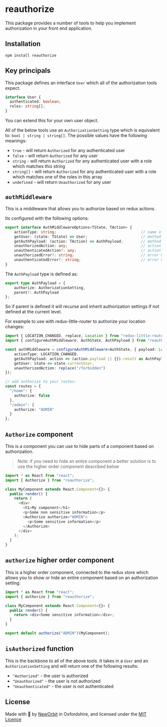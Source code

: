 # reauthorize

This package provides a number of tools to help you implement authorization in your front end application.

## Installation

`npm install reauthorize`

## Key principals

This package defines an interface `User` which all of the authorization tools expect.
```ts
interface User {
  authenticated: boolean;
  roles: string[];
}
```

You can extend this for your own user object.

All of the below tools use an `AuthorizationSetting` type which is equivalent to: `bool | string | string[]`.  The possible values have the following meanings:
 - `true` - will return `Authorized` for any authenticated user
 - `false` - will return `Authorized` for any user
 - `string` - will return `Authorized` for any authenticated user with a role which matches this string
 - `string[]` - will return `Authorized` for any authenticated user with a role which matches one of the roles in this array
 - `undefined` - will return `Unauthorized` for any user

## `authMiddleware`

This is a middleware that allows you to authorize based on redux actions.

Its configured with the following options:

```ts
export interface AuthMiddlewareOptions<TState, TAction> {
    actionType: string;                                      // name of action to monitor
    getUser: (state: TState) => User;                        // method to get the current user from the state
    getAuthPayload: (action: TAction) => AuthPayload;        // method to get the payload from the action
    unauthorizedAction: any;                                 // action to dispatch if unauthorized
    unauthenticatedAction?: any;                             // action to dispatch if unauthenticated (unauthorized will be used if not provided)
    unauthorizedError?: string;                              // error message to throw when unauthorized
    unauthenticatedError?: string;                           // error message to throw when authenticated
}
```

The `AuthPayload` type is defined as:
```ts
export type AuthPayload = {
    authorize: AuthorizationSetting,
    parent?: AuthPayload
};
```

So if parent is defined it will recurse and inherit authorization settings if not defined at the current level.

For example to use with redux-little-router to authorize your location changes:
```ts
import { LOCATION_CHANGED, replace, Location } from "redux-little-router";
import { configureAuthMiddleware, AuthState, AuthPayload } from "reauthorize";

const authMiddleware = configureAuthMiddleware<AuthState, { payload: Location }>({
    actionType: LOCATION_CHANGED,
    getAuthPayload: action => (action.payload || {}).result as AuthPayload,
    getUser: state => state.currentUser,
    unauthorizedAction: replace("/forbidden")
});

// add authorize to your routes:
const routes = {
  "/home": {
    authorize: false
  },
  "/admin": {
    authorize: "ADMIN"
  }
};
```

## `Authorize` component

This is a component you can use to hide parts of a component based on authorization.

> Note: if you need to hide an entire component a better solution is to use the higher order component described below

```ts
import * as React from "react";
import { Authorize } from "reauthorize";

class MyComponent extends React.Component<{}> {
  public render() {
    return (
      <div>
        <h1>My component</h1>
        <p>Some non sensitive information</p>
        <Authorize authorize="ADMIN">
          <p>Some sensitive information</p>
        </Authorize>
      </div>
    );
  }
}
```

## `authorize` higher order component

This is a higher order component, connected to the redux store which allows you to show or hide an entire component based on an authorization setting:

```ts
import * as React from "react";
import { authorize } from "reauthorize";

class MyComponent extends React.Component<{}> {
  public render() {
    return <div>Some sensitive information</div>;
  }
}

export default authorize("ADMIN")(MyComponent);
```

## `isAuthorized` function

This is the backbone to all of the above tools.  It takes in a `User` and  an `AuthorizationSetting` and will return one of the following results:
 - `"Authorized"` - the user is authorized
 - `"Unauthorized"` - the user is not authorized
 - `"Unauthenticated"` - the user is not authenticated

## License

Made with :sparkling_heart: by [NewOrbit](https://www.neworbit.co.uk/) in Oxfordshire, and licensed under the [MIT Licence](LICENSE)
